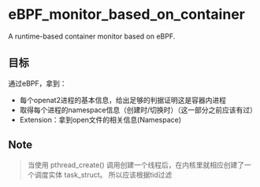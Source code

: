 # eBPF_monitor_based_on_container
A runtime-based container monitor based on eBPF.

## 目标

通过eBPF，拿到：

- 每个openat2进程的基本信息，给出足够的判据证明这是容器内进程
- 取得每个进程的namespace信息（创建时/切换时）（这一部分之前应该有过）
- Extension：拿到open文件的相关信息(Namespace)

## Note

> 当使用 pthread_create() 调用创建一个线程后，在内核里就相应创建了一个调度实体 task_struct。
所以应该根据tid过滤